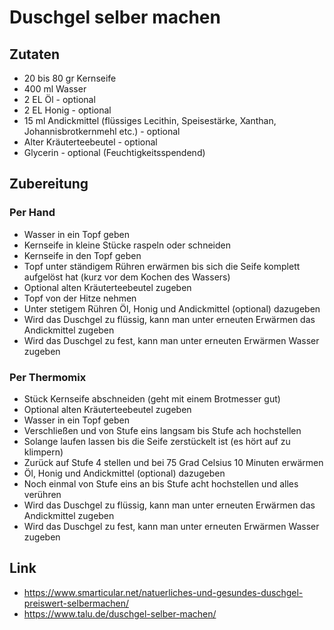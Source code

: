 # Duschgel selber machen

## Zutaten

* 20 bis 80 gr Kernseife
* 400 ml Wasser
* 2 EL Öl - optional
* 2 EL Honig - optional
* 15 ml Andickmittel (flüssiges Lecithin, Speisestärke, Xanthan, Johannisbrotkernmehl etc.) - optional
* Alter Kräuterteebeutel - optional
* Glycerin - optional (Feuchtigkeitsspendend)

## Zubereitung

### Per Hand

* Wasser in ein Topf geben
* Kernseife in kleine Stücke raspeln oder schneiden
* Kernseife in den Topf geben
* Topf unter ständigem Rühren erwärmen bis sich die Seife komplett aufgelöst hat (kurz vor dem Kochen des Wassers)
* Optional alten Kräuterteebeutel zugeben
* Topf von der Hitze nehmen
* Unter stetigem Rühren Öl, Honig und Andickmittel (optional) dazugeben
* Wird das Duschgel zu flüssig, kann man unter erneuten Erwärmen das Andickmittel zugeben
* Wird das Duschgel zu fest, kann man unter erneuten Erwärmen Wasser zugeben

### Per Thermomix

* Stück Kernseife abschneiden (geht mit einem Brotmesser gut)
* Optional alten Kräuterteebeutel zugeben
* Wasser in ein Topf geben
* Verschließen und von Stufe eins langsam bis Stufe ach hochstellen
* Solange laufen lassen bis die Seife zerstückelt ist (es hört auf zu klimpern)
* Zurück auf Stufe 4 stellen und bei 75 Grad Celsius 10 Minuten erwärmen
* Öl, Honig und Andickmittel (optional) dazugeben
* Noch einmal von Stufe eins an bis Stufe acht hochstellen und alles verühren
* Wird das Duschgel zu flüssig, kann man unter erneuten Erwärmen das Andickmittel zugeben
* Wird das Duschgel zu fest, kann man unter erneuten Erwärmen Wasser zugeben

## Link

* https://www.smarticular.net/natuerliches-und-gesundes-duschgel-preiswert-selbermachen/
* https://www.talu.de/duschgel-selber-machen/


